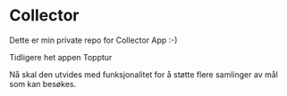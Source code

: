 # Collector

Dette er min private repo for Collector App :-)

Tidligere het appen Topptur

Nå skal den utvides med funksjonalitet for å støtte flere samlinger av mål som kan besøkes.
